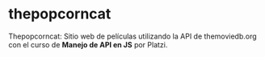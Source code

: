 # thepopcorncat
Thepopcorncat: Sitio web de películas utilizando la API de themoviedb.org con el curso de <b>Manejo de API en JS</b> por Platzi.

